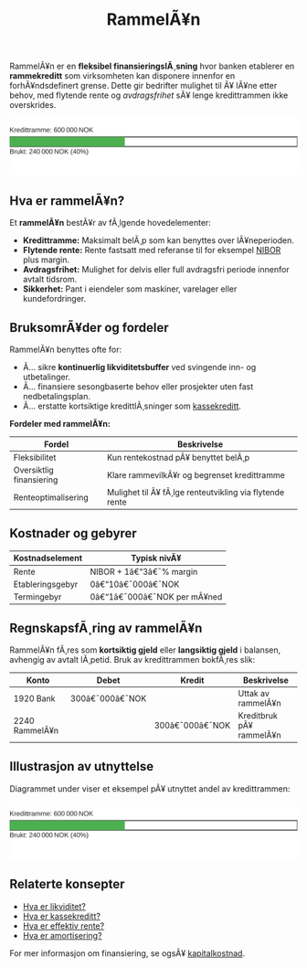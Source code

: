 ﻿---
title: "RammelÃ¥n"
meta_title: "RammelÃ¥n"
meta_description: 'RammelÃ¥n er en **fleksibel finansieringslÃ¸sning** hvor banken etablerer en **rammekreditt** som virksomheten kan disponere innenfor en forhÃ¥ndsdefinert grens...'
slug: rammelan
type: blog
layout: pages/single
---

RammelÃ¥n er en **fleksibel finansieringslÃ¸sning** hvor banken etablerer en **rammekreditt** som virksomheten kan disponere innenfor en forhÃ¥ndsdefinert grense. Dette gir bedrifter mulighet til Ã¥ lÃ¥ne etter behov, med flytende rente og _avdragsfrihet_ sÃ¥ lenge kredittrammen ikke overskrides.

![Illustrasjon av rammelÃ¥n](rammelan-utilization.svg)

## Hva er rammelÃ¥n?

Et **rammelÃ¥n** bestÃ¥r av fÃ¸lgende hovedelementer:

* **Kredittramme:** Maksimalt belÃ¸p som kan benyttes over lÃ¥neperioden.
* **Flytende rente:** Rente fastsatt med referanse til for eksempel [NIBOR](/blogs/regnskap/nibor "NIBOR") plus margin.
* **Avdragsfrihet:** Mulighet for delvis eller full avdragsfri periode innenfor avtalt tidsrom.
* **Sikkerhet:** Pant i eiendeler som maskiner, varelager eller kundefordringer.

## BruksomrÃ¥der og fordeler

RammelÃ¥n benyttes ofte for:

* Ã… sikre **kontinuerlig likviditetsbuffer** ved svingende inn- og utbetalinger.
* Ã… finansiere sesongbaserte behov eller prosjekter uten fast nedbetalingsplan.
* Ã… erstatte kortsiktige kredittlÃ¸sninger som [kassekreditt](/blogs/regnskap/kassekreditt "Kassekreditt: Overdraft og Likviditetsstyring i Norske Bedrifter").

**Fordeler med rammelÃ¥n:**

| **Fordel**                    | **Beskrivelse**                                      |
|-------------------------------|------------------------------------------------------|
| Fleksibilitet                 | Kun rentekostnad pÃ¥ benyttet belÃ¸p                   |
| Oversiktlig finansiering      | Klare rammevilkÃ¥r og begrenset kredittramme          |
| Renteoptimalisering           | Mulighet til Ã¥ fÃ¸lge renteutvikling via flytende rente|

## Kostnader og gebyrer

| **Kostnadselement** | **Typisk nivÃ¥**                         |
|---------------------|-----------------------------------------|
| Rente               | NIBOR + 1â€“3â€¯% margin                    |
| Etableringsgebyr    | 0â€“10â€¯000â€¯NOK                            |
| Termingebyr         | 0â€“1â€¯000â€¯NOK per mÃ¥ned                   |

## RegnskapsfÃ¸ring av rammelÃ¥n

RammelÃ¥n fÃ¸res som **kortsiktig gjeld** eller **langsiktig gjeld** i balansen, avhengig av avtalt lÃ¸petid. Bruk av kredittrammen bokfÃ¸res slik:

| **Konto**     | **Debet**      | **Kredit**     | **Beskrivelse**             |
|---------------|----------------|----------------|-----------------------------|
| 1920 Bank     | 300â€¯000â€¯NOK    |                | Uttak av rammelÃ¥n           |
| 2240 RammelÃ¥n |                | 300â€¯000â€¯NOK    | Kreditbruk pÃ¥ rammelÃ¥n      |

## Illustrasjon av utnyttelse

Diagrammet under viser et eksempel pÃ¥ utnyttet andel av kredittrammen:

![Utnyttelse av rammelÃ¥n](rammelan-utilization.svg)

## Relaterte konsepter

* [Hva er likviditet?](/blogs/regnskap/hva-er-likviditet "Hva er Likviditet? Komplett Guide til Likviditet og Likviditetsstyring")
* [Hva er kassekreditt?](/blogs/regnskap/kassekreditt "Kassekreditt: Overdraft og Likviditetsstyring i Norske Bedrifter")
* [Hva er effektiv rente?](/blogs/regnskap/hva-er-effektiv-rente "Hva er Effektiv rente? Beregning og betydning")
* [Hva er amortisering?](/blogs/regnskap/hva-er-amortisering "Hva er Amortisering? Hvordan nedbetale lÃ¥n over tid")

For mer informasjon om finansiering, se ogsÃ¥ [kapitalkostnad](/blogs/regnskap/kapitalkostnad "Kapitalkostnad - Beregning og implikasjoner for bedrifter").
